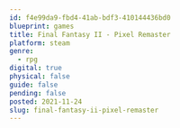```yaml
---
id: f4e99da9-fbd4-41ab-bdf3-410144436bd0
blueprint: games
title: Final Fantasy II - Pixel Remaster
platform: steam
genre:
  - rpg
digital: true
physical: false
guide: false
pending: false
posted: 2021-11-24
slug: final-fantasy-ii-pixel-remaster
---
```

